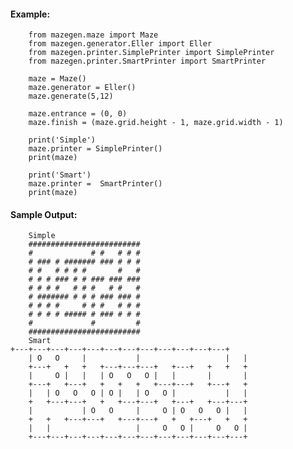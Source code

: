 #### Example:  
  
        from mazegen.maze import Maze  
        from mazegen.generator.Eller import Eller  
        from mazegen.printer.SimplePrinter import SimplePrinter  
        from mazegen.printer.SmartPrinter import SmartPrinter  
  
        maze = Maze()  
        maze.generator = Eller()  
        maze.generate(5,12)  
         
        maze.entrance = (0, 0)
        maze.finish = (maze.grid.height - 1, maze.grid.width - 1)
        
        print('Simple')  
        maze.printer = SimplePrinter()  
        print(maze)  
  
        print('Smart')  
        maze.printer =  SmartPrinter()  
        print(maze)  
  
#### Sample Output:  
        Simple  
		#########################  
		#             # #   # # #  
		# ### # ####### ### # # #  
		# #   # # # #       #   #  
		# # # ### # # ### ### ###  
		# # # #   # # #   # #   #  
		# ####### # # # ### ### #  
		# # # #     # # #   # # #  
		# # # # ##### # ### # # #  
		#             #         #  
		#########################  
		Smart  
	+---+---+---+---+---+---+---+---+---+---+---+---+
        | O   O     |           |                   |   |
        +---+   +   +   +---+---+---+   +---+   +   +   +
        |     O |   |   | O   O   O |   |       |       |
        +---+   +---+   +   +   +   +---+---+   +---+   +
        |   | O   O   O | O |   | O   O |           |   |
        +   +---+---+   +   +---+---+   +---+   +---+---+
        |           | O   O     |     O | O   O   O |   |
        +   +   +---+---+   +---+---+   +   +---+   +   +
        |   |                   |     O   O |     O   O |
        +---+---+---+---+---+---+---+---+---+---+---+---+  
